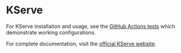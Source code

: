 # KServe

For KServe installation and usage, see the [GitHub Actions tests](.github/workflows/kserve_test.yaml) which demonstrate working configurations.

For complete documentation, visit the [official KServe website](https://kserve.github.io/website/).